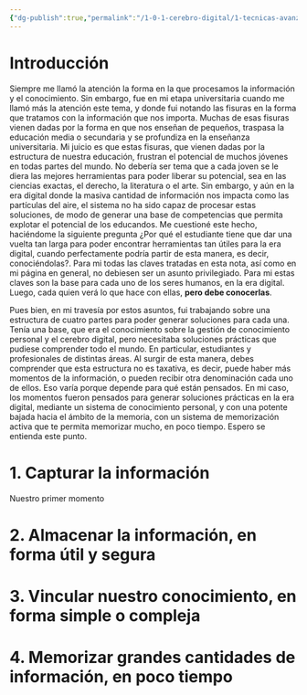 ```yaml
---
{"dg-publish":true,"permalink":"/1-0-1-cerebro-digital/1-tecnicas-avanzadas-de-estudio-y-cerebro-digital/los-4-momentos-de-la-informacion/","tags":["CerebroDigital"]}
---
```


# Introducción

Siempre me llamó la atención la forma en la que procesamos la información y el conocimiento. Sin embargo, fue en mi etapa universitaria cuando me llamó más la atención este tema, y donde fui notando las fisuras en la forma que tratamos con la información que nos importa. 
Muchas de esas fisuras vienen dadas por la forma en que nos enseñan de pequeños, traspasa la educación media o secundaria y se profundiza en la enseñanza universitaria. Mi juicio es que estas fisuras, que vienen dadas por la estructura de nuestra educación, frustran el potencial de muchos jóvenes en todas partes del mundo.
No debería ser tema que a cada joven se le diera las mejores herramientas para poder liberar su potencial, sea en las ciencias exactas, el derecho, la literatura o el arte. Sin embargo, y aún en la era digital donde la masiva cantidad de información nos impacta como las partículas del aire, el sistema no ha sido capaz de procesar estas soluciones, de modo de generar una base de competencias que permita explotar el potencial de los educandos. 
Me cuestioné este hecho, haciéndome la siguiente pregunta ¿Por qué el estudiante tiene que dar una vuelta tan larga para poder encontrar herramientas tan útiles para la era digital, cuando perfectamente podría partir de esta manera, es decir, conociéndolas?. Para mi todas las claves tratadas en esta nota, así como en mi página en general, no debiesen ser un asunto privilegiado. Para mi estas claves son la base para cada uno de los seres humanos, en la era digital. Luego, cada quien verá lo que hace con ellas, **pero debe conocerlas**.

<style> .container {font-family: sans-serif; text-align: center;} .button-wrapper button {z-index: 1;height: 40px; width: 100px; margin: 10px;padding: 5px;} .excalidraw .App-menu_top .buttonList { display: flex;} .excalidraw-wrapper { height: 800px; margin: 50px; position: relative;} :root[dir="ltr"] .excalidraw .layer-ui__wrapper .zen-mode-transition.App-menu_bottom--transition-left {transform: none;} </style><script src="https://cdn.jsdelivr.net/npm/react@17/umd/react.production.min.js"></script><script src="https://cdn.jsdelivr.net/npm/react-dom@17/umd/react-dom.production.min.js"></script><script type="text/javascript" src="https://cdn.jsdelivr.net/npm/@excalidraw/excalidraw@0/dist/excalidraw.production.min.js"></script><div id="Los_4_momentos_de_la_informaciónexcalidraw.md1"></div><script>(function(){const InitialData={"type":"excalidraw","version":2,"source":"https://github.com/zsviczian/obsidian-excalidraw-plugin/releases/tag/2.6.0","elements":[{"type":"rectangle","version":793,"versionNonce":1652367117,"index":"aI","isDeleted":false,"id":"Yz0up30ipFBXs0zpMz6Xw","fillStyle":"solid","strokeWidth":4,"strokeStyle":"solid","roughness":1,"opacity":100,"angle":0,"x":-181.91121768272382,"y":-120.02786315982428,"strokeColor":"#1e1e1e","backgroundColor":"#fa5252","width":466.69171464168426,"height":257.6143635122284,"seed":1970149635,"groupIds":["7vV93hzkOkLm7300YWZuz","u3Q-R1Jy_xi41Bcgf-L71","IpvwnSVBIcz6JAMgxmMXG"],"frameId":null,"roundness":null,"boundElements":[],"updated":1730989361122,"link":null,"locked":false},{"type":"rectangle","version":760,"versionNonce":1700245997,"index":"aJ","isDeleted":false,"id":"8iEAve2PaWInysUU1T_AG","fillStyle":"solid","strokeWidth":4,"strokeStyle":"solid","roughness":1,"opacity":100,"angle":0,"x":-121.71756353089245,"y":-107.65543296227497,"strokeColor":"#ffffff","backgroundColor":"#fa5252","width":347.09588267757005,"height":45.333343505859375,"seed":1391067299,"groupIds":["7vV93hzkOkLm7300YWZuz","u3Q-R1Jy_xi41Bcgf-L71","IpvwnSVBIcz6JAMgxmMXG"],"frameId":null,"roundness":null,"boundElements":[{"id":"Yg1hgP1B","type":"text"}],"updated":1730989365042,"link":null,"locked":false},{"type":"text","version":978,"versionNonce":885320781,"index":"aK","isDeleted":false,"id":"Yg1hgP1B","fillStyle":"solid","strokeWidth":4,"strokeStyle":"solid","roughness":1,"opacity":100,"angle":0,"x":-84.87947631808399,"y":-98.48876120934528,"strokeColor":"#ffffff","backgroundColor":"#fa5252","width":273.4197082519531,"height":27,"seed":1405613123,"groupIds":["7vV93hzkOkLm7300YWZuz","u3Q-R1Jy_xi41Bcgf-L71","IpvwnSVBIcz6JAMgxmMXG"],"frameId":null,"roundness":null,"boundElements":[],"updated":1730989365042,"link":null,"locked":false,"fontSize":20,"fontFamily":6,"text":"4 momentos de la información","rawText":"4 momentos de la información","textAlign":"center","verticalAlign":"middle","containerId":"8iEAve2PaWInysUU1T_AG","originalText":"4 momentos de la información","autoResize":true,"lineHeight":1.35},{"type":"rectangle","version":627,"versionNonce":1081671213,"index":"aL","isDeleted":false,"id":"qTfLbOlDnWcvmiHjt9LQ4","fillStyle":"solid","strokeWidth":4,"strokeStyle":"solid","roughness":1,"opacity":100,"angle":0,"x":-168.27399186548442,"y":-8.885554645818615,"strokeColor":"#ffffff","backgroundColor":"#b2f2bb","width":71.65455836289844,"height":53.42182833642195,"seed":1474720739,"groupIds":["u3Q-R1Jy_xi41Bcgf-L71","IpvwnSVBIcz6JAMgxmMXG"],"frameId":null,"roundness":null,"boundElements":[{"id":"j3Fqr7i0gfxkV4X_kGV3f","type":"arrow"},{"type":"text","id":"yWGam3wo"}],"updated":1730989361122,"link":null,"locked":false},{"type":"text","version":719,"versionNonce":1853010061,"index":"aM","isDeleted":false,"id":"yWGam3wo","fillStyle":"solid","strokeWidth":4,"strokeStyle":"solid","roughness":0,"opacity":100,"angle":0,"x":-157.80297489106644,"y":8.286846715985856,"strokeColor":"#ffffff","backgroundColor":"#b2f2bb","width":50.7125244140625,"height":19.07702561281301,"seed":1062469507,"groupIds":["u3Q-R1Jy_xi41Bcgf-L71","IpvwnSVBIcz6JAMgxmMXG"],"frameId":null,"roundness":null,"boundElements":[],"updated":1730989361122,"link":null,"locked":false,"fontSize":14.131130083565191,"fontFamily":6,"text":"Captura","rawText":"Captura","textAlign":"center","verticalAlign":"middle","containerId":"qTfLbOlDnWcvmiHjt9LQ4","originalText":"Captura","autoResize":true,"lineHeight":1.35},{"type":"rectangle","version":640,"versionNonce":1904193869,"index":"aN","isDeleted":false,"id":"Cjoa18qx3Vle3nFd-vaXZ","fillStyle":"solid","strokeWidth":4,"strokeStyle":"solid","roughness":1,"opacity":100,"angle":0,"x":-85.62087654940984,"y":-9.474715779006672,"strokeColor":"#ffffff","backgroundColor":"#a5d8ff","width":120.63104452921088,"height":54.60025549359772,"seed":1682904867,"groupIds":["u3Q-R1Jy_xi41Bcgf-L71","IpvwnSVBIcz6JAMgxmMXG"],"frameId":null,"roundness":null,"boundElements":[{"id":"7OdlexdhlhThF-JtkU9SC","type":"arrow"},{"type":"text","id":"525NBaka"}],"updated":1730989361122,"link":null,"locked":false},{"type":"text","version":668,"versionNonce":779485101,"index":"aO","isDeleted":false,"id":"525NBaka","fillStyle":"solid","strokeWidth":4,"strokeStyle":"solid","roughness":0,"opacity":100,"angle":0,"x":-79.31844632582002,"y":8.286899161385683,"strokeColor":"#ffffff","backgroundColor":"#b2f2bb","width":108.02618408203125,"height":19.07702561281301,"seed":1430665923,"groupIds":["u3Q-R1Jy_xi41Bcgf-L71","IpvwnSVBIcz6JAMgxmMXG"],"frameId":null,"roundness":null,"boundElements":[],"updated":1730989361122,"link":null,"locked":false,"fontSize":14.131130083565191,"fontFamily":6,"text":"Almacenamiento","rawText":"Almacenamiento","textAlign":"center","verticalAlign":"middle","containerId":"Cjoa18qx3Vle3nFd-vaXZ","originalText":"Almacenamiento","autoResize":true,"lineHeight":1.35},{"type":"rectangle","version":553,"versionNonce":1678882925,"index":"aP","isDeleted":false,"id":"5gr5wjMwXakYTQPZVaOl1","fillStyle":"solid","strokeWidth":4,"strokeStyle":"solid","roughness":1,"opacity":100,"angle":0,"x":48.33928003300599,"y":-9.867468889638658,"strokeColor":"#ffffff","backgroundColor":"#ffec99","width":112.20089158148294,"height":54.75770957827301,"seed":1322773091,"groupIds":["u3Q-R1Jy_xi41Bcgf-L71","IpvwnSVBIcz6JAMgxmMXG"],"frameId":null,"roundness":null,"boundElements":[{"type":"text","id":"upkaV8uo"},{"id":"Z-hwU7sjOrMhF5nn9zPdr","type":"arrow"}],"updated":1730989361122,"link":null,"locked":false},{"type":"text","version":658,"versionNonce":192553677,"index":"aQ","isDeleted":false,"id":"upkaV8uo","fillStyle":"solid","strokeWidth":4,"strokeStyle":"solid","roughness":0,"opacity":100,"angle":0,"x":65.63877672706778,"y":7.972873093091341,"strokeColor":"#ffffff","backgroundColor":"#b2f2bb","width":77.60189819335938,"height":19.07702561281301,"seed":1976739331,"groupIds":["u3Q-R1Jy_xi41Bcgf-L71","IpvwnSVBIcz6JAMgxmMXG"],"frameId":null,"roundness":null,"boundElements":[],"updated":1730989361122,"link":null,"locked":false,"fontSize":14.131130083565191,"fontFamily":6,"text":"Vinculación ","rawText":"Vinculación ","textAlign":"center","verticalAlign":"middle","containerId":"5gr5wjMwXakYTQPZVaOl1","originalText":"Vinculación ","autoResize":true,"lineHeight":1.35},{"type":"rectangle","version":521,"versionNonce":1618973581,"index":"aR","isDeleted":false,"id":"fbftWIPUBCzHhMH6ZKYRW","fillStyle":"solid","strokeWidth":4,"strokeStyle":"solid","roughness":1,"opacity":100,"angle":0,"x":173.50240882390295,"y":-9.474673822686768,"strokeColor":"#ffffff","backgroundColor":"#fd7e14","width":100.55880973265276,"height":54.60029744991761,"seed":1362423203,"groupIds":["u3Q-R1Jy_xi41Bcgf-L71","IpvwnSVBIcz6JAMgxmMXG"],"frameId":null,"roundness":null,"boundElements":[{"type":"text","id":"pUDYjDaQ"},{"id":"G8I5bRa2Noi9yvO4A4x8s","type":"arrow"}],"updated":1730989361122,"link":null,"locked":false},{"type":"text","version":579,"versionNonce":1874827757,"index":"aS","isDeleted":false,"id":"pUDYjDaQ","fillStyle":"solid","strokeWidth":4,"strokeStyle":"solid","roughness":0,"opacity":100,"angle":0,"x":179.67505557255356,"y":8.286962095865533,"strokeColor":"#ffffff","backgroundColor":"#b2f2bb","width":88.21351623535156,"height":19.07702561281301,"seed":70074691,"groupIds":["u3Q-R1Jy_xi41Bcgf-L71","IpvwnSVBIcz6JAMgxmMXG"],"frameId":null,"roundness":null,"boundElements":[],"updated":1730989361122,"link":null,"locked":false,"fontSize":14.131130083565191,"fontFamily":6,"text":"Memorización","rawText":"Memorización","textAlign":"center","verticalAlign":"middle","containerId":"fbftWIPUBCzHhMH6ZKYRW","originalText":"Memorización","autoResize":true,"lineHeight":1.35},{"type":"line","version":454,"versionNonce":1178558509,"index":"aT","isDeleted":false,"id":"BFb2-e_Wf_knRjQf2lYzu","fillStyle":"solid","strokeWidth":4,"strokeStyle":"solid","roughness":1,"opacity":100,"angle":0,"x":48.14571065265781,"y":-59.09083740005501,"strokeColor":"#ffffff","backgroundColor":"#b2f2bb","width":0.00012863752420102124,"height":15.254995352319428,"seed":1209671907,"groupIds":["IpvwnSVBIcz6JAMgxmMXG"],"frameId":null,"roundness":null,"boundElements":[],"updated":1730989344358,"link":null,"locked":false,"startBinding":null,"endBinding":null,"lastCommittedPoint":null,"startArrowhead":null,"endArrowhead":null,"points":[[0,0],[-0.00012863752420102124,15.254995352319428]]},{"type":"arrow","version":1344,"versionNonce":1799821037,"index":"aU","isDeleted":false,"id":"j3Fqr7i0gfxkV4X_kGV3f","fillStyle":"solid","strokeWidth":4,"strokeStyle":"solid","roughness":0,"opacity":100,"angle":0,"x":47.28973510458394,"y":-44.133882658920285,"strokeColor":"#ffffff","backgroundColor":"#b2f2bb","width":166.84160423332872,"height":33.25950979029867,"seed":646581379,"groupIds":["IpvwnSVBIcz6JAMgxmMXG"],"frameId":null,"roundness":null,"boundElements":[],"updated":1730989361122,"link":null,"locked":false,"startBinding":null,"endBinding":{"elementId":"qTfLbOlDnWcvmiHjt9LQ4","focus":0.25403943751091335,"gap":2.493561520710827,"fixedPoint":null},"lastCommittedPoint":null,"startArrowhead":null,"endArrowhead":"arrow","points":[[0,0],[-163.33610270312496,-0.5047432979078292],[-166.84160423332872,32.75476649239084]],"elbowed":false},{"type":"arrow","version":1006,"versionNonce":1750303245,"index":"aV","isDeleted":false,"id":"7OdlexdhlhThF-JtkU9SC","fillStyle":"solid","strokeWidth":4,"strokeStyle":"solid","roughness":0,"opacity":100,"angle":0,"x":-10.866882192141844,"y":-43.434385774427284,"strokeColor":"#ffffff","backgroundColor":"#b2f2bb","width":5.90965981762421,"height":31.65398485128824,"seed":1933280291,"groupIds":["IpvwnSVBIcz6JAMgxmMXG"],"frameId":null,"roundness":null,"boundElements":[],"updated":1730989361122,"link":null,"locked":false,"startBinding":null,"endBinding":{"elementId":"Cjoa18qx3Vle3nFd-vaXZ","focus":0.045886408242874606,"gap":2.3056851441323722,"fixedPoint":null},"lastCommittedPoint":null,"startArrowhead":null,"endArrowhead":"arrow","points":[[0,0],[-5.90965981762421,31.65398485128824]],"elbowed":false},{"type":"arrow","version":920,"versionNonce":2045760589,"index":"aW","isDeleted":false,"id":"G8I5bRa2Noi9yvO4A4x8s","fillStyle":"solid","strokeWidth":4,"strokeStyle":"solid","roughness":0,"opacity":100,"angle":0,"x":49.75140710836678,"y":-44.23723400228177,"strokeColor":"#ffffff","backgroundColor":"#b2f2bb","width":187.47577027793795,"height":33.259788504934335,"seed":102565827,"groupIds":["IpvwnSVBIcz6JAMgxmMXG"],"frameId":null,"roundness":null,"boundElements":[],"updated":1730989361123,"link":null,"locked":false,"startBinding":null,"endBinding":{"elementId":"fbftWIPUBCzHhMH6ZKYRW","focus":0.12195432672722613,"gap":1.5027716746606643,"fixedPoint":null},"lastCommittedPoint":null,"startArrowhead":null,"endArrowhead":"arrow","points":[[0,0],[187.47577027793795,0.4014562733082692],[183.77813224806226,33.259788504934335]],"elbowed":false},{"type":"arrow","version":787,"versionNonce":1395015981,"index":"aX","isDeleted":false,"id":"Z-hwU7sjOrMhF5nn9zPdr","fillStyle":"solid","strokeWidth":4,"strokeStyle":"solid","roughness":0,"opacity":100,"angle":0,"x":108.76421434903955,"y":-43.434342895252456,"strokeColor":"#ffffff","backgroundColor":"#b2f2bb","width":4.944735254757106,"height":31.252550017567284,"seed":894244707,"groupIds":["IpvwnSVBIcz6JAMgxmMXG"],"frameId":null,"roundness":null,"boundElements":[],"updated":1730989361122,"link":null,"locked":false,"startBinding":null,"endBinding":{"elementId":"5gr5wjMwXakYTQPZVaOl1","focus":-0.08800362177916152,"gap":2.3143239880465103,"fixedPoint":null},"lastCommittedPoint":null,"startArrowhead":null,"endArrowhead":"arrow","points":[[0,0],[-4.944735254757106,31.252550017567284]],"elbowed":false},{"type":"image","version":500,"versionNonce":1541186573,"index":"aY","isDeleted":false,"id":"hEnqGXVIwKoZhzn-p76Dj","fillStyle":"hachure","strokeWidth":1,"strokeStyle":"solid","roughness":1,"opacity":100,"angle":0,"x":215.27329982832407,"y":55.420791943295455,"strokeColor":"transparent","backgroundColor":"transparent","width":72.14910164251062,"height":84.54585450204851,"seed":253375235,"groupIds":["IpvwnSVBIcz6JAMgxmMXG"],"frameId":null,"roundness":null,"boundElements":[],"updated":1730989344358,"link":null,"locked":false,"status":"pending","fileId":"0c60405024e006cc10c10e5e8dde79028f560a5f","scale":[1,1],"crop":null},{"type":"text","version":560,"versionNonce":451527341,"index":"aZ","isDeleted":false,"id":"qqIvp5eX","fillStyle":"solid","strokeWidth":4,"strokeStyle":"solid","roughness":0,"opacity":100,"angle":0,"x":-118.62911535857674,"y":85.24507450272489,"strokeColor":"#ffffff","backgroundColor":"#b2f2bb","width":227.28978506633013,"height":38.15405122562602,"seed":1409473187,"groupIds":["7vV93hzkOkLm7300YWZuz","u3Q-R1Jy_xi41Bcgf-L71","IpvwnSVBIcz6JAMgxmMXG"],"frameId":null,"roundness":null,"boundElements":[],"updated":1730989361123,"link":null,"locked":false,"fontSize":14.131130083565191,"fontFamily":6,"text":"¿Y si encontramos herramientas y \nsoluciones prácticas para cada una?","rawText":"¿Y si encontramos herramientas y \nsoluciones prácticas para cada una?","textAlign":"center","verticalAlign":"top","containerId":null,"originalText":"¿Y si encontramos herramientas y \nsoluciones prácticas para cada una?","autoResize":true,"lineHeight":1.35}],"appState":{"theme":"light","viewBackgroundColor":"#a5d8ff","currentItemStrokeColor":"#1e1e1e","currentItemBackgroundColor":"#fd7e14","currentItemFillStyle":"solid","currentItemStrokeWidth":2,"currentItemStrokeStyle":"solid","currentItemRoughness":1,"currentItemOpacity":100,"currentItemFontFamily":5,"currentItemFontSize":20,"currentItemTextAlign":"left","currentItemStartArrowhead":null,"currentItemEndArrowhead":"arrow","currentItemArrowType":"round","scrollX":514.8653893103508,"scrollY":414.7380763935282,"zoom":{"value":1},"currentItemRoundness":"round","gridSize":20,"gridStep":5,"gridModeEnabled":false,"gridColor":{"Bold":"rgba(89, 183, 255, 0.5)","Regular":"rgba(114, 194, 255, 0.5)"},"currentStrokeOptions":null,"frameRendering":{"enabled":true,"clip":true,"name":true,"outline":true},"objectsSnapModeEnabled":false,"activeTool":{"type":"selection","customType":null,"locked":false,"lastActiveTool":null}},"files":{}};InitialData.scrollToContent=true;App=()=>{const e=React.useRef(null),t=React.useRef(null),[n,i]=React.useState({width:void 0,height:void 0});return React.useEffect(()=>{i({width:t.current.getBoundingClientRect().width,height:t.current.getBoundingClientRect().height});const e=()=>{i({width:t.current.getBoundingClientRect().width,height:t.current.getBoundingClientRect().height})};return window.addEventListener("resize",e),()=>window.removeEventListener("resize",e)},[t]),React.createElement(React.Fragment,null,React.createElement("div",{className:"excalidraw-wrapper",ref:t},React.createElement(ExcalidrawLib.Excalidraw,{ref:e,width:n.width,height:n.height,initialData:InitialData,viewModeEnabled:!0,zenModeEnabled:!0,gridModeEnabled:!1})))},excalidrawWrapper=document.getElementById("Los_4_momentos_de_la_informaciónexcalidraw.md1");ReactDOM.render(React.createElement(App),excalidrawWrapper);})();</script>


Pues bien, en mi travesía por estos asuntos, fui trabajando sobre una estructura de cuatro partes para poder generar soluciones para cada una. Tenía una base, que era el conocimiento sobre la gestión de conocimiento personal y el cerebro digital, pero necesitaba soluciones prácticas que pudiese comprender todo el mundo. En particular, estudiantes y profesionales de distintas áreas. 
Al surgir de esta manera, debes comprender que esta estructura no es taxativa, es decir, puede haber más momentos de la información, o pueden recibir otra denominación cada uno de ellos. Eso varía porque depende para qué están pensados. En mi caso, los momentos fueron pensados para generar soluciones prácticas en la era digital, mediante un sistema de conocimiento personal, y con una potente bajada hacia el ámbito de la memoria, con un sistema de memorización activa que te permita memorizar mucho, en poco tiempo. Espero se entienda este punto.


# 1. Capturar la información

Nuestro primer momento 


# 2. Almacenar la información, en forma útil y segura

# 3. Vincular nuestro conocimiento, en forma simple o compleja

# 4.  Memorizar grandes cantidades de información, en poco tiempo

